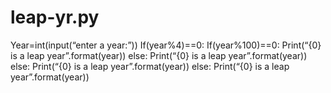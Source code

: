 # leap-yr.py
Year=int(input(“enter a year:”))
If(year%4)==0:
If(year%100)==0:
Print(“{0} is a leap year”.format(year))
else:
Print(“{0} is a leap year”.format(year))
else:
Print(“{0} is a leap year”.format(year))
else:
Print(“{0} is a leap year”.format(year))

